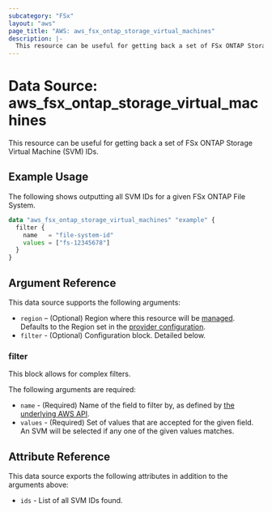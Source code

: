```yaml
---
subcategory: "FSx"
layout: "aws"
page_title: "AWS: aws_fsx_ontap_storage_virtual_machines"
description: |-
  This resource can be useful for getting back a set of FSx ONTAP Storage Virtual Machine (SVM) IDs.
---
```


# Data Source: aws_fsx_ontap_storage_virtual_machines

This resource can be useful for getting back a set of FSx ONTAP Storage Virtual Machine (SVM) IDs.

## Example Usage

The following shows outputting all SVM IDs for a given FSx ONTAP File System.

```terraform
data "aws_fsx_ontap_storage_virtual_machines" "example" {
  filter {
    name   = "file-system-id"
    values = ["fs-12345678"]
  }
}
```

## Argument Reference

This data source supports the following arguments:

* `region` – (Optional) Region where this resource will be [managed](https://docs.aws.amazon.com/general/latest/gr/rande.html#regional-endpoints). Defaults to the Region set in the [provider configuration](https://registry.terraform.io/providers/hashicorp/aws/latest/docs#aws-configuration-reference).
* `filter` - (Optional) Configuration block. Detailed below.

### filter

This block allows for complex filters.

The following arguments are required:

* `name` - (Required) Name of the field to filter by, as defined by [the underlying AWS API](https://docs.aws.amazon.com/fsx/latest/APIReference/API_StorageVirtualMachineFilter.html).
* `values` - (Required) Set of values that are accepted for the given field. An SVM will be selected if any one of the given values matches.

## Attribute Reference

This data source exports the following attributes in addition to the arguments above:

* `ids` - List of all SVM IDs found.
